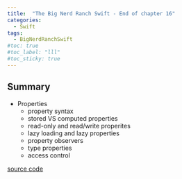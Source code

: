 ```yaml
---
title:  "The Big Nerd Ranch Swift - End of chapter 16"
categories: 
  - Swift
tags:
  - BigNerdRanchSwift
#toc: true
#toc_label: "lll"
#toc_sticky: true
---
```

## Summary
- Properties
  - property syntax
  - stored VS computed properties
  - read-only and read/write properites
  - lazy loading and lazy properties
  - property observers
  - type properties
  - access control

  
[source code](https://github.com/HaeSeongPark/BNRSwift/tree/master/16MonsterTown)